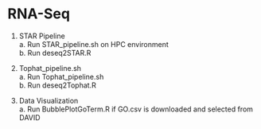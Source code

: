 # RNA-Seq

1. STAR Pipeline \
a. Run STAR_pipeline.sh on HPC environment \
b. Run deseq2STAR.R

2. Tophat_pipeline.sh \
a. Run Tophat_pipeline.sh \
b. Run deseq2Tophat.R

3. Data Visualization \
a. Run BubblePlotGoTerm.R if GO.csv is downloaded and selected from DAVID
